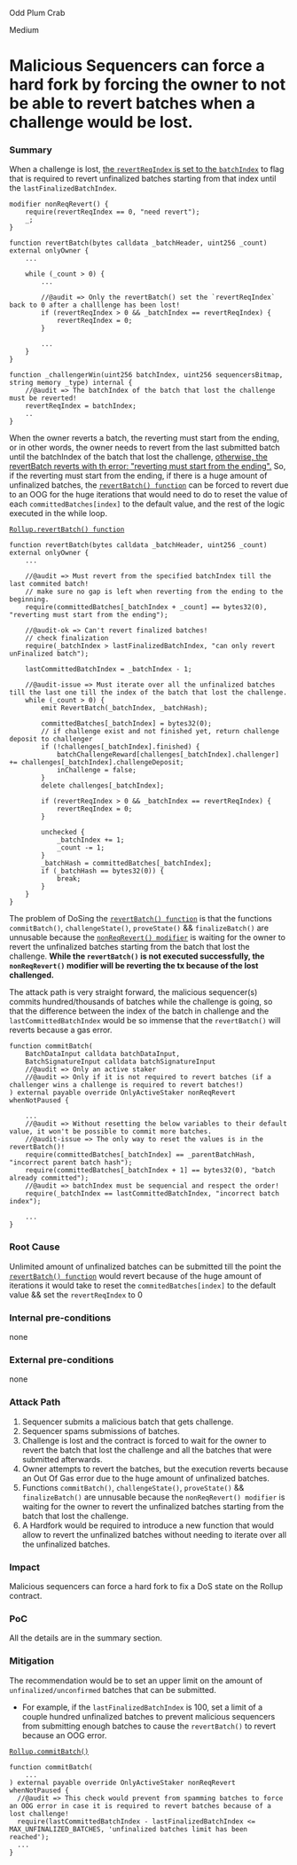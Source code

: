 Odd Plum Crab

Medium

# Malicious Sequencers can force a hard fork by forcing the owner to not be able to revert batches when a challenge would be lost.

### Summary

When a challenge is lost, [the `revertReqIndex` is set to the `batchIndex`](https://github.com/sherlock-audit/2024-08-morphl2/blob/main/morph/contracts/contracts/l1/rollup/Rollup.sol#L701-L702) to flag that is required to revert unfinalized batches starting from that index until the `lastFinalizedBatchIndex`.

```solidity
modifier nonReqRevert() {
    require(revertReqIndex == 0, "need revert");
    _;
}

function revertBatch(bytes calldata _batchHeader, uint256 _count) external onlyOwner {
    ...

    while (_count > 0) {
        ...

        //@audit => Only the revertBatch() set the `revertReqIndex` back to 0 after a challlenge has been lost!
        if (revertReqIndex > 0 && _batchIndex == revertReqIndex) {
            revertReqIndex = 0;
        }

        ...
    }
}

function _challengerWin(uint256 batchIndex, uint256 sequencersBitmap, string memory _type) internal {
    //@audit => The batchIndex of the batch that lost the challenge must be reverted!
    revertReqIndex = batchIndex;
    ..
}
```


When the owner reverts a batch, the reverting must start from the ending, or in other words, the owner needs to revert from the last submitted batch until the batchIndex of the batch that lost the challenge, [otherwise, the revertBatch reverts with th error: "reverting must start from the ending".](https://github.com/sherlock-audit/2024-08-morphl2/blob/main/morph/contracts/contracts/l1/rollup/Rollup.sol#L334-L335)
So, if the reverting must start from the ending, if there is a huge amount of unfinalized batches, the [`revertBatch() function`](https://github.com/sherlock-audit/2024-08-morphl2/blob/main/morph/contracts/contracts/l1/rollup/Rollup.sol#L326-L364) can be forced to revert due to an OOG for the huge iterations that would need to do to reset the value of each `committedBatches[index]` to the default value, and the rest of the logic executed in the while loop.

[`Rollup.revertBatch() function`](https://github.com/sherlock-audit/2024-08-morphl2/blob/main/morph/contracts/contracts/l1/rollup/Rollup.sol#L326-L335)
```solidity
function revertBatch(bytes calldata _batchHeader, uint256 _count) external onlyOwner {
    ...

    //@audit => Must revert from the specified batchIndex till the last commited batch!
    // make sure no gap is left when reverting from the ending to the beginning.
    require(committedBatches[_batchIndex + _count] == bytes32(0), "reverting must start from the ending");
    
    //@audit-ok => Can't revert finalized batches!
    // check finalization
    require(_batchIndex > lastFinalizedBatchIndex, "can only revert unFinalized batch");

    lastCommittedBatchIndex = _batchIndex - 1;

    //@audit-issue => Must iterate over all the unfinalized batches till the last one till the index of the batch that lost the challenge.
    while (_count > 0) {
        emit RevertBatch(_batchIndex, _batchHash);

        committedBatches[_batchIndex] = bytes32(0);
        // if challenge exist and not finished yet, return challenge deposit to challenger
        if (!challenges[_batchIndex].finished) {
            batchChallengeReward[challenges[_batchIndex].challenger] += challenges[_batchIndex].challengeDeposit;
            inChallenge = false;
        }
        delete challenges[_batchIndex];

        if (revertReqIndex > 0 && _batchIndex == revertReqIndex) {
            revertReqIndex = 0;
        }

        unchecked {
            _batchIndex += 1;
            _count -= 1;
        }
        _batchHash = committedBatches[_batchIndex];
        if (_batchHash == bytes32(0)) {
            break;
        }
    }
}
```

The problem of DoSing the [`revertBatch() function`](https://github.com/sherlock-audit/2024-08-morphl2/blob/main/morph/contracts/contracts/l1/rollup/Rollup.sol#L326-L364) is that the functions `commitBatch()`, `challengeState()`, `proveState()` && `finalizeBatch()` are unnusable because the [`nonReqRevert() modifier`](https://github.com/sherlock-audit/2024-08-morphl2/blob/main/morph/contracts/contracts/l1/rollup/Rollup.sol#L111-L115) is waiting for the owner to revert the unfinalized batches starting from the batch that lost the challenge. **While the `revertBatch()` is not executed successfully, the `nonReqRevert()` modifier will be reverting the tx because of the lost challenged.**

The attack path is very straight forward, the malicious sequencer(s) commits hundred/thousands of batches while the challenge is going, so that the difference between the index of the batch in challenge and the `lastCommittedBatchIndex` would be so immense that the `revertBatch()` will reverts because a gas error.

```solidity
function commitBatch(
    BatchDataInput calldata batchDataInput,
    BatchSignatureInput calldata batchSignatureInput
    //@audit => Only an active staker
    //@audit => Only if it is not required to revert batches (if a challenger wins a challenge is required to revert batches!)
) external payable override OnlyActiveStaker nonReqRevert whenNotPaused {

    ...
    //@audit => Without resetting the below variables to their default value, it won't be possible to commit more batches.
    //@audit-issue => The only way to reset the values is in the revertBatch()!
    require(committedBatches[_batchIndex] == _parentBatchHash, "incorrect parent batch hash");
    require(committedBatches[_batchIndex + 1] == bytes32(0), "batch already committed");
    //@audit => batchIndex must be sequencial and respect the order!
    require(_batchIndex == lastCommittedBatchIndex, "incorrect batch index");

    ...
}
```

### Root Cause

Unlimited amount of unfinalized batches can be submitted till the point the [`revertBatch() function`](https://github.com/sherlock-audit/2024-08-morphl2/blob/main/morph/contracts/contracts/l1/rollup/Rollup.sol#L326-L364) would revert because of the huge amount of iterations it would take to reset the `commitedBatches[index]` to the default value && set the `revertReqIndex` to 0

### Internal pre-conditions

none

### External pre-conditions

none

### Attack Path

1. Sequencer submits a malicious batch that gets challenge.
2. Sequencer spams submissions of batches.
3. Challenge is lost and the contract is forced to wait for the owner to revert the batch that lost the challenge and all the batches that were submitted afterwards.
4. Owner attempts to revert the batches, but the execution reverts because an Out Of Gas error due to the huge amount of unfinalized batches.
5. Functions `commitBatch()`, `challengeState()`, `proveState()` && `finalizeBatch()` are unnusable because the `nonReqRevert() modifier` is waiting for the owner to revert the unfinalized batches starting from the batch that lost the challenge.
6. A Hardfork would be required to introduce a new function that would allow to revert the unfinalized batches without needing to iterate over all the unfinalized batches.

### Impact

Malicious sequencers can force a hard fork to fix a DoS state on the Rollup contract.


### PoC

All the details are in the summary section.


### Mitigation

The recommendation would be to set an upper limit on the amount of `unfinalized/unconfirmed` batches that can be submitted.
- For example, if the `lastFinalizedBatchIndex` is 100, set a limit of a couple hundred unfinalized batches to prevent malicious sequencers from submitting enough batches to cause the `revertBatch()` to revert because an OOG error.

[`Rollup.commitBatch()`](https://github.com/sherlock-audit/2024-08-morphl2/blob/main/morph/contracts/contracts/l1/rollup/Rollup.sol#L201-L322)
```solidity
function commitBatch(
    ...
) external payable override OnlyActiveStaker nonReqRevert whenNotPaused {
  //@audit => This check would prevent from spamming batches to force an OOG error in case it is required to revert batches because of a lost challenge!
  require(lastCommittedBatchIndex - lastFinalizedBatchIndex <= MAX_UNFINALIZED_BATCHES, 'unfinalized batches limit has been reached');
  ...
}
```